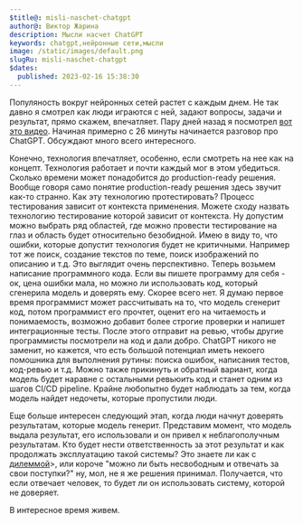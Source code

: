 ```yaml
---
$title@: misli-naschet-chatgpt
author@: Виктор Жарина
description: Мысли насчет ChatGPT
keywords: chatgpt,нейронные сети,мысли
image: /static/images/default.png
slugRu: misli-naschet-chatgpt
$dates:
  published: 2023-02-16 15:38:30
---
```

Популяность вокруг нейронных сетей растет с каждым днем. Не так давно я смотрел как люди играются с ней, задают вопросы, задачи и результат, прямо скажем, впечатляет. Пару дней назад я посмотрел <a href="https://www.youtube.com/watch?v=IMP1zZ9K4Wc">вот это видео</a>. Начиная примерно с 26 минуты начинается разговор про ChatGPT. Обсуждают много всего интересного. 

Конечно, технология впечатляет, особенно, если смотреть на нее как на концепт. Технология работает и почти каждый мог в этом убедиться. Сколько времени может понадобится до production-ready решения. Вообще говоря само понятие production-ready решения здесь звучит как-то странно. Как эту технологию протестировать? Процесс тестирования зависит от контекста применения. Можете сходу назвать технологию тестирование которой зависит от контекста. Ну допустим можно выбрать ряд областей, где можно провести тестирование на глаз и область будет относительно безобидной. Имею в виду то, что ошибки, которые допустит технология будет не критичными. Например тот же поиск, создание текстов по теме, поиск изображений по описанию и т.д. Это выглядит очень перспективно.
Теперь возьмем написание программного кода. Если вы пишете программу для себя - ок, цена ошибки мала, но можно ли использовать код, который сгенерила модель и доверять ему. Скорее всего нет. Я думаю первое время программист может рассчитывать на то, что модель сгенерит код, потом программист его прочтет, оценит его на читаемость и понимаемость, возможно добавит более строгие проверки и напишет интеграционные тесты. После этого отправит на ревью, чтобы другие программисты посмотрели на код и дали добро. ChatGPT никого не заменит, но кажется, что есть большой потенциал иметь некоего помошника для выполнения рутины: поиска ошибок, написания тестов, код-ревью и т.д. Можно также прикинуть и обратный вариант, когда модель будет наравне с остальными ревьюить код и станет одним из шагов CI/CD pipeline. Крайне любопытно будет наблюдать за тем, когда модель найдет недочеты, которые пропустили люди.

Еще больше интересен следующий этап, когда люди начнут доверять результатам, которые модель генерит. Представим момент, что модель выдала результат, его использовали и он привел к неблагополучным результатам. Кто будет нести ответственность за этот результат и как продолжать эксплуатацию такой системы? Это знаете ли как с <a href="https://daily.afisha.ru/brain/3085-kak-mozg-ogranichivaet-nashu-svobodu-obyasnyaet-neyroekonomist-vasiliy-klyucharev/#:~:text=%E2%80%94%C2%A0%D0%9D%D0%B0%D1%81%D0%BA%D0%BE%D0%BB%D1%8C%D0%BA%D0%BE%20%D0%BC%D1%8B%C2%A0%D1%81%D0%B2%D0%BE%D0%B1%D0%BE%D0%B4%D0%BD%D1%8B%20%D0%B2%C2%A0%D1%81%D0%B2%D0%BE%D0%B8%D1%85%20%D1%80%D0%B5%D1%88%D0%B5%D0%BD%D0%B8%D1%8F%D1%85%3F">дилеммой</a>>, или короче "можно ли быть несвободным и отвечать за свои поступки?" ну, мол, не я же решения принимал. Получается, что если отвечает человек, то будет ли он использовать систему, которой не доверяет.

В интересное время живем.